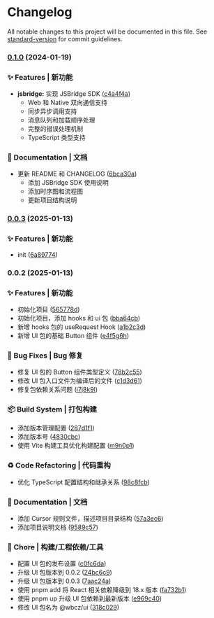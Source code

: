 # Changelog

All notable changes to this project will be documented in this file. See [standard-version](https://github.com/conventional-changelog/standard-version) for commit guidelines.

### [0.1.0](https://github.com/your-username/your-repo/compare/v0.0.3...v0.1.0) (2024-01-19)


### ✨ Features | 新功能

* **jsbridge:** 实现 JSBridge SDK ([c4a4f4a](https://github.com/your-username/your-repo/commit/c4a4f4a))
  * Web 和 Native 双向通信支持
  * 同步异步调用支持
  * 消息队列和加载顺序处理
  * 完整的错误处理机制
  * TypeScript 类型支持


### 📝 Documentation | 文档

* 更新 README 和 CHANGELOG ([6bca30a](https://github.com/your-username/your-repo/commit/6bca30a))
  * 添加 JSBridge SDK 使用说明
  * 添加时序图和流程图
  * 更新项目结构说明


### [0.0.3](https://github.com/your-username/your-repo/compare/v0.0.2...v0.0.3) (2025-01-13)


### ✨ Features | 新功能

* init ([6a89774](https://github.com/your-username/your-repo/commit/6a897741ea872717d20d73af87e1182feae1d011))

### 0.0.2 (2025-01-13)


### ✨ Features | 新功能

* 初始化项目 ([565778d](https://github.com/your-username/your-repo/commit/565778db64aff23bbaf245b8f5883c22af023c86))
* 初始化项目，添加 hooks 和 ui 包 ([bba64cb](https://github.com/your-username/your-repo/commit/bba64cb4a54ca3bb8e3ef229f2551c3bbb17f2c7))
* 新增 hooks 包的 useRequest Hook ([a1b2c3d](https://github.com/your-username/your-repo/commit/a1b2c3d))
* 新增 UI 包的基础 Button 组件 ([e4f5g6h](https://github.com/your-username/your-repo/commit/e4f5g6h))


### 🐛 Bug Fixes | Bug 修复

* 修复 UI 包的 Button 组件类型定义 ([78b2c55](https://github.com/your-username/your-repo/commit/78b2c55cd6f607ba54f9c6964926e427176ffd92))
* 修改 UI 包入口文件为编译后的文件 ([c1d3d61](https://github.com/your-username/your-repo/commit/c1d3d6176b64179c7200455158aba020b5df6ba0))
* 修复包依赖关系问题 ([i7j8k9l](https://github.com/your-username/your-repo/commit/i7j8k9l))


### 📦‍ Build System | 打包构建

* 添加版本管理配置 ([287d1f1](https://github.com/your-username/your-repo/commit/287d1f1289519f20f0deec52cc84e92e9b313c84))
* 添加版本号 ([4830cbc](https://github.com/your-username/your-repo/commit/4830cbc315d46ee0cfc863a1524c6b84d29a3435))
* 使用 Vite 构建工具优化构建配置 ([m9n0p1](https://github.com/your-username/your-repo/commit/m9n0p1))


### ♻️ Code Refactoring | 代码重构

* 优化 TypeScript 配置结构和继承关系 ([98c8fcb](https://github.com/your-username/your-repo/commit/98c8fcb23a0e07bc10b92dc9f56eb15b41ee83b2))


### 📝 Documentation | 文档

* 添加 Cursor 规则文件，描述项目目录结构 ([57a3ec6](https://github.com/your-username/your-repo/commit/57a3ec6ab3b808674e89ee307c12e41ddbe4c008))
* 添加项目说明文档 ([9589c57](https://github.com/your-username/your-repo/commit/9589c57b2dbb43fccdb79b312c4300baf9fea40c))


### 🔨 Chore | 构建/工程依赖/工具

* 配置 UI 包的发布设置 ([c0fc6da](https://github.com/your-username/your-repo/commit/c0fc6daad470dfb1fb65f1cb0e4c6305e57b930b))
* 升级 UI 包版本到 0.0.2 ([24bc6c9](https://github.com/your-username/your-repo/commit/24bc6c99a8131ebd802c7be33493ad9b3841f6da))
* 升级 UI 包版本到 0.0.3 ([7aac24a](https://github.com/your-username/your-repo/commit/7aac24a55ee6e0eff4987ccd511713ebaf33b74c))
* 使用 pnpm add 将 React 相关依赖降级到 18.x 版本 ([fa732b1](https://github.com/your-username/your-repo/commit/fa732b1c3a8b5943e1311c7b644f375187791461))
* 使用 pnpm up 升级 UI 包依赖到最新版本 ([e969c40](https://github.com/your-username/your-repo/commit/e969c4068358780e2f87ea42bd3802e25914894a))
* 修改 UI 包名为 @wbcz/ui ([318c029](https://github.com/your-username/your-repo/commit/318c029ec310e7db11277da07a06ec7e94a13112)) 